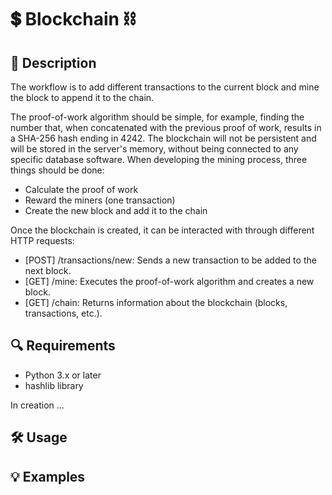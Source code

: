 # 💲 Blockchain ⛓️
## 📝 Description
The workflow is to add different transactions to the current block and mine the block to append it to the chain.

The proof-of-work algorithm should be simple, for example, finding the number that, when concatenated with the previous proof of work, results in a SHA-256 hash ending in 4242. The blockchain will not be persistent and will be stored in the server's memory, without being connected to any specific database software. When developing the mining process, three things should be done:

- Calculate the proof of work
- Reward the miners (one transaction)
- Create the new block and add it to the chain

Once the blockchain is created, it can be interacted with through different HTTP requests:

- [POST] /transactions/new: Sends a new transaction to be added to the next block.
- [GET] /mine: Executes the proof-of-work algorithm and creates a new block.
- [GET] /chain: Returns information about the blockchain (blocks, transactions, etc.).

## 🔍 Requirements
* Python 3.x or later
* hashlib library
  
In creation ...
## 🛠️ Usage

## 💡 Examples